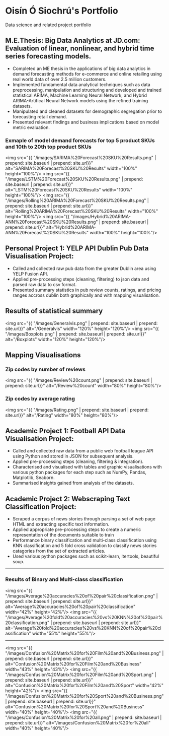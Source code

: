 # Oisín Ó Siochrú's Portfolio
Data science and related project portfolio

## M.E.Thesis: Big Data Analytics at JD.com: Evaluation of linear, nonlinear, and hybrid time series forecasting models.
* Completed an ME thesis in the applications of big data analytics in demand forecasting methods for e-commerce and online retailing using real world data of over 2.5 million customers.
* Implemented fundamental data analytical techniques such as data preprocessing, manipulation and structuring and developed and trained statistical ARIMA, Machine Learning Neural Network, and Hybrid ARIMA-Artifical Neural Network models using the refined training datasets.
* Manipulated and cleaned datasets for demographic segregation prior to forecasting retail demand. 
* Presented relevant findings and business implications based on model metric evaluation.

### Exmaple of model demand forecasts for top 5 product SKUs and 10th to 20th top product SKUs

<img src="{{ "/images/SARIMA%20Forecast%20SKU%20Results.png" | prepend: site.baseurl | prepend: site.url}}" alt="SARIMA%20Forecast%20SKU%20Results" width="100%" height="100%"/> <img src="{{ "/images/LSTM%20Forecast%20SKU%20Results.png" | prepend: site.baseurl | prepend: site.url}}" alt="LSTM%20Forecast%20SKU%20Results" width="100%" height="100%"/> 
<img src="{{ "/images/Rolling%20ARIMA%20Forecast%20SKU%20Results.png" | prepend: site.baseurl | prepend: site.url}}" alt="Rolling%20ARIMA%20Forecast%20SKU%20Results" width="100%" height="100%"/> <img src="{{ "/images/Hybrid%20ARIMA-ANN%20Forecast%20SKU%20Results.png" | prepend: site.baseurl | prepend: site.url}}" alt="Hybrid%20ARIMA-ANN%20Forecast%20SKU%20Results" width="100%" height="100%"/> 


## Personal Project 1: YELP API Dublin Pub Data Visualisation Project:
* Called and collected raw pub data from the greater Dublin area  using YELP Fusion API.
* Applied pre-processing steps (cleaning, filtering) to json data and parsed raw data to csv format.
* Presented summary statistics in pub review counts, ratings, and pricing ranges accross dublin both graphically and with mapping visualisation.

## Results of statistical summary 
<img src="{{ "/images/Generalvis.png" | prepend: site.baseurl | prepend: site.url}}" alt="/Generalvis" width="120%" height="120%"/>
<img src="{{ "/images/Boxplots.png" | prepend: site.baseurl | prepend: site.url}}" alt="/Boxplots" width="120%" height="120%"/>

## Mapping Visualisations 

### Zip codes by number of reviews 

<img src="{{ "/images/Review%20count.png" | prepend: site.baseurl | prepend: site.url}}" alt="/Review%20count" width="80%" height="80%"/>

### Zip codes by average rating

<img src="{{ "/images/Rating.png" | prepend: site.baseurl | prepend: site.url}}" alt="/Rating" width="80%" height="80%"/>


## Academic Project 1: Football API Data Visualisation Project: 
* Called and collected raw data from a public web football league API using Python and stored in JSON for subsequent analysis. 
* Applied pre-processing steps (cleaning, filtering & integration).
* Characterised and visualised with tables and graphic visualisations with various python packages for each step such as NumPy, Pandas, Matplotlib, Seaborn. 
* Summarised insights gained from analysis of the datasets.

## Academic Project 2: Webscraping Text Classification Project:
* Scraped a corpus of news stories through parsing a set of web page HTML and extracting specific text information. 
* Applied appropriate pre-processing steps to create a numeric representation of the documents suitable to train
* Performance binary classification and multi-class classification using KNN classification and 5 fold cross validation to classify news stories catagories from the set of extracted articles. 
* Used various python packages such as scikit-learn, itertools, beautiful soup.

---------------------------------------------------------------------------------------------------
### Results of Binary and Multi-class classification  

<img src="{{ "/images/Average%20accuracies%20of%20pair%20classification.png" | prepend: site.baseurl | prepend: site.url}}" alt="Average%20accuracies%20of%20pair%20classification" width="42%" height="42%"/> <img src="{{ "/images/Average%20fold%20accuracies%20vs%20KNN%20of%20pair%20classification.png" | prepend: site.baseurl | prepend: site.url}}" alt="Average%20fold%20accuracies%20vs%20KNN%20of%20pair%20classification" width="55%" height="55%"/>

---------------------------------------------------------------------------------------------------

<img src="{{ "/images/Confusion%20Matrix%20for%20Film%20and%20Business.png" | prepend: site.baseurl | prepend: site.url}}" alt="Confusion%20Matrix%20for%20Film%20and%20Business" width="43%" height="43%"/> <img src="{{ "/images/Confusion%20Matrix%20for%20Film%20and%20Sport.png" | prepend: site.baseurl | prepend: site.url}}" alt="Confusion%20Matrix%20for%20Film%20and%20Sport" width="42%" height="42%"/> <img src="{{ "/images/Confusion%20Matrix%20for%20Sport%20and%20Business.png" | prepend: site.baseurl | prepend: site.url}}" alt="Confusion%20Matrix%20for%20Sport%20and%20Business" width="40%" height="40%"/> 
<img src="{{ "/images/Confusion%20Matrix%20for%20all.png" | prepend: site.baseurl | prepend: site.url}}" alt="/images/Confusion%20Matrix%20for%20all"  width="40%" height="40%"/>
